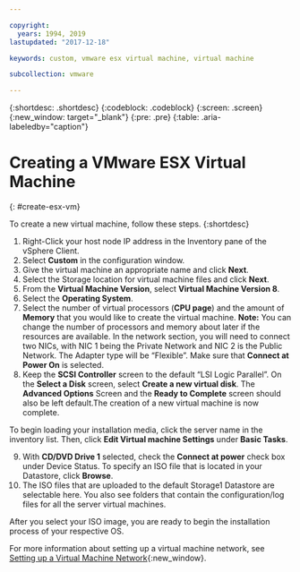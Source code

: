 ```yaml
---

copyright:
  years: 1994, 2019
lastupdated: "2017-12-18"

keywords: custom, vmware esx virtual machine, virtual machine

subcollection: vmware

---
```


{:shortdesc: .shortdesc}
{:codeblock: .codeblock}
{:screen: .screen}
{:new_window: target="_blank"}
{:pre: .pre}
{:table: .aria-labeledby="caption"}


# Creating a VMware ESX Virtual Machine
{: #create-esx-vm}

To create a new virtual machine, follow these steps.
{:shortdesc}

1. Right-Click your host node IP address in the Inventory pane of the vSphere Client.
2. Select **Custom** in the configuration window.
3. Give the virtual machine an appropriate name and click **Next**.
4. Select the Storage location for virtual machine files and click **Next**.
5. From the **Virtual Machine Version**, select **Virtual Machine Version 8**. <!-- since we are using vSphere instead of the Web Client to create it (in which case we would use version 11 instead).-->
6. Select the **Operating System**.
7. Select the number of virtual processors (**CPU page**) and the amount of **Memory** that you would like to create the virtual machine. **Note:** You can change the number of processors and memory about later if the resources are available. 
In the network section, you will need to connect two NICs, with NIC 1 being the Private Network and NIC 2 is the Public Network. The Adapter type will be “Flexible”. Make sure that **Connect at Power On** is selected.
8. Keep the **SCSI Controller** screen to the default “LSI Logic Parallel”. On the **Select a Disk** screen, select **Create a new virtual disk**. The **Advanced Options** Screen and the **Ready to Complete** screen should also be left default.The creation of a new virtual machine is now complete. 

To begin loading your installation media, click the server name in the inventory list. Then, click **Edit Virtual machine Settings** under **Basic Tasks**.

9. With **CD/DVD Drive 1** selected, check the **Connect at power** check box under Device Status. To specify an ISO file that is located in your Datastore, click **Browse**.
10. The ISO files that are uploaded to the default Storage1 Datastore are selectable here. You also see folders that contain the configuration/log files for all the server virtual machines.

After you select your ISO image, you are ready to begin the installation process of your respective OS.

For more information about setting up a virtual machine network, see [Setting up a Virtual Machine Network](/docs/infrastructure/virtualization?topic=Virtualization-setting-up-a-virtual-machine-network){:new_window}.
